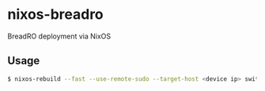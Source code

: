 # nixos-breadro

BreadRO deployment via NixOS

## Usage

```bash
$ nixos-rebuild --fast --use-remote-sudo --target-host <device ip> switch
```